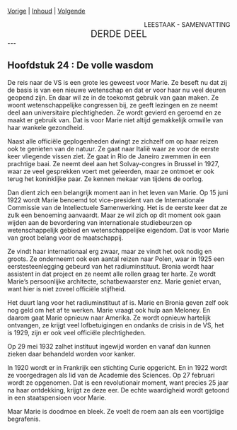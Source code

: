 [Vorige](hfst23_amerika.md) | [Inhoud](inhoudsopgave.md) | [Volgende](hfst25_ile_saint_louis.md)

<div style="text-align: right">LEESTAAK - SAMENVATTING</div>
<div style="font-size:150%;text-align: center">DERDE DEEL</div>
---

## Hoofdstuk 24 : De volle wasdom

De reis naar de VS is een grote les geweest voor Marie. Ze beseft nu dat zij de basis is van een nieuwe wetenschap en dat er voor haar nu veel deuren geopend zijn. En daar wil ze in de toekomst gebruik van gaan maken. Ze woont wetenschappelijke congressen bij, ze geeft lezingen en ze neemt deel aan universitaire plechtigheden. Ze wordt gevierd en geroemd en ze maakt er gebruik van. Dat is voor Marie niet altijd gemakkelijk omwille van haar wankele gezondheid.  

Naast alle officiële geplogenheden dwingt ze zichzelf om op haar reizen ook te genieten van de natuur.  Ze gaat naar Italië waar ze voor de eerste keer vliegende vissen ziet. Ze gaat in Rio de Janeiro zwemmen in een prachtige baai. Ze neemt deel aan het Solvay-congres in Brussel in 1927, waar ze veel gesprekken voert met geleerden, maar ze ontmoet er ook terug het koninklijke paar. Ze kennen mekaar van tijdens de oorlog.

Dan dient zich een belangrijk moment aan in het leven van Marie. Op 15 juni 1922 wordt Marie benoemd tot vice-president van de Internationale Commissie van de Intellectuele Samenwerking. Het is de eerste keer dat ze zulk een benoeming aanvaardt. Maar ze wil zich op dit moment ook gaan wijden aan de bevordering van internationale studiebeurzen op wetenschappelijk gebied en wetenschappelijke eigendom. Dat is voor Marie van groot belang voor de maatschappij.

Ze vindt haar internationaal erg zwaar, maar ze vindt het ook nodig en groots. Ze onderneemt ook een aantal reizen naar Polen, waar in 1925 een eerstesteenlegging gebeurd van het radiuminstituut. Bronia wordt haar assistent in dat project en ze neemt alle rollen graag ter harte. Ze wordt Marie’s persoonlijke architecte, schatbewaarster enz. Marie geniet ervan, want hier is niet zoveel officiële stijfheid.

Het duurt lang voor het radiuminstituut af is. Marie en Bronia geven zelf ook nog geld om het af te werken. Marie vraagt ook hulp aan Meloney. En daarom gaat Marie opnieuw naar Amerika. Ze wordt opnieuw hartelijk ontvangen, ze krijgt veel lofbetuigingen en ondanks de crisis in de VS, het is 1929, zijn er ook veel officiële plechtigheden.

Op 29 mei 1932 zalhet instituut ingewijd worden en vanaf dan kunnen zieken daar behandeld worden voor kanker.

In 1920 wordt er in Frankrijk een stichting Curie opgericht. En in 1922 wordt ze voorgedragen als lid van de Academie des Sciences. Op 27 februari wordt ze opgenomen. Dat is een revolutionair moment, want precies 25 jaar na haar ontdekking, krijgt ze deze eer. De echte waardigheid wordt getoond in een staatspensioen voor Marie.

Maar Marie is doodmoe en bleek. Ze voelt de roem aan als een voortijdige begrafenis.
